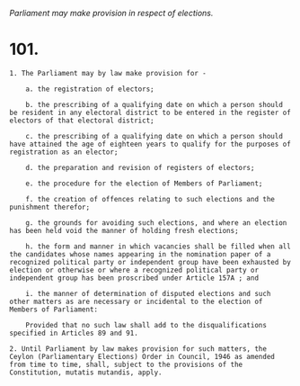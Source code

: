 *Parliament may make provision in respect of elections.*

# 101.

    1. The Parliament may by law make provision for -

        a. the registration of electors;

        b. the prescribing of a qualifying date on which a person should be resident in any electoral district to be entered in the register of electors of that electoral district;

        c. the prescribing of a qualifying date on which a person should have attained the age of eighteen years to qualify for the purposes of registration as an elector;

        d. the preparation and revision of registers of electors;

        e. the procedure for the election of Members of Parliament;

        f. the creation of offences relating to such elections and the punishment therefor;

        g. the grounds for avoiding such elections, and where an election has been held void the manner of holding fresh elections;

        h. the form and manner in which vacancies shall be filled when all the candidates whose names appearing in the nomination paper of a recognized political party or independent group have been exhausted by election or otherwise or where a recognized political party or independent group has been proscribed under Article 157A ; and

        i. the manner of determination of disputed elections and such other matters as are necessary or incidental to the election of Members of Parliament:

        Provided that no such law shall add to the disqualifications specified in Articles 89 and 91.

    2. Until Parliament by law makes provision for such matters, the Ceylon (Parliamentary Elections) Order in Council, 1946 as amended from time to time, shall, subject to the provisions of the Constitution, mutatis mutandis, apply.